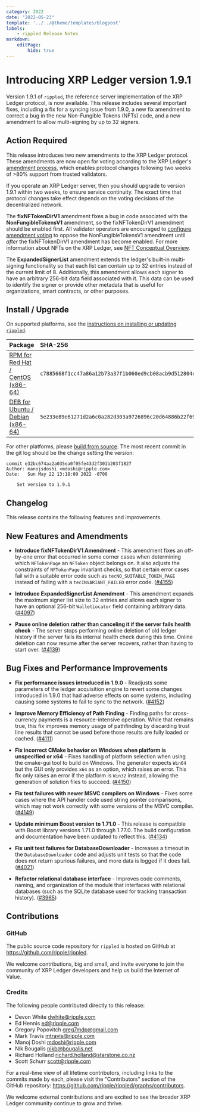 ```yaml
---
category: 2022
date: "2022-05-23"
template: '../../@theme/templates/blogpost'
labels:
    - rippled Release Notes
markdown:
    editPage:
        hide: true
---
```

# Introducing XRP Ledger version 1.9.1

Version 1.9.1 of `rippled`, the reference server implementation of the XRP Ledger protocol, is now available. This release includes several important fixes, including a fix for a syncing issue from 1.9.0, a new fix amendment to correct a bug in the new Non-Fungible Tokens (NFTs) code, and a new amendment to allow multi-signing by up to 32 signers.

<!-- BREAK -->


## Action Required

This release introduces two new amendments to the XRP Ledger protocol. These amendments are now open for voting according to the XRP Ledger's [amendment process](https://xrpl.org/amendments.html), which enables protocol changes following two weeks of >80% support from trusted validators.

If you operate an XRP Ledger server, then you should upgrade to version 1.9.1 within two weeks, to ensure service continuity. The exact time that protocol changes take effect depends on the voting decisions of the decentralized network.

The **fixNFTokenDirV1** amendment fixes a bug in code associated with the **NonFungibleTokensV1** amendment, so the fixNFTokenDirV1 amendment should be enabled first. All validator operators are encouraged to [configure amendment voting](https://xrpl.org/configure-amendment-voting.html) to oppose the NonFungibleTokensV1 amendment until _after_ the fixNFTokenDirV1 amendment has become enabled. For more information about NFTs on the XRP Ledger, see [NFT Conceptual Overview](https://xrpl.org/nft-conceptual-overview.html).

The **ExpandedSignerList** amendment extends the ledger's built-in multi-signing functionality so that each list can contain up to 32 entries instead of the current limit of 8. Additionally, this amendment allows each signer to have an arbitrary 256-bit data field associated with it. This data can be used to identify the signer or provide other metadata that is useful for organizations, smart contracts, or other purposes.

## Install / Upgrade

On supported platforms, see the [instructions on installing or updating `rippled`](https://xrpl.org/install-rippled.html).

| Package | SHA-256 |
|:--------|:--------|
| [RPM for Red Hat / CentOS (x86-64)](https://repos.ripple.com/repos/rippled-rpm/stable/rippled-1.9.1-1.el7.x86_64.rpm) | `c7885668f1cc47a86a12b73a37f1b060ed9cb08acb9d512804cbea23dd08ea2f` |
| [DEB for Ubuntu / Debian (x86-64)](https://repos.ripple.com/repos/rippled-deb/pool/stable/rippled_1.9.1-1_amd64.deb) | `5e233e89e61271d2a6c0a282d303a9726896c20d64886b22f698598982fe399b` |

For other platforms, please [build from source](https://github.com/XRPLF/rippled/blob/master/BUILD.md). The most recent commit in the git log should be the change setting the version:

```text
commit e32bc674aa2a035ea0f05fe43d2f301b203f1827
Author: manojsdoshi <mdoshi@ripple.com>
Date:   Sun May 22 13:18:09 2022 -0700

    Set version to 1.9.1
```

## Changelog

This release contains the following features and improvements.

## New Features and Amendments

- **Introduce fixNFTokenDirV1 Amendment** - This amendment fixes an off-by-one error that occurred in some corner cases when determining which `NFTokenPage` an `NFToken` object belongs on. It also adjusts the constraints of `NFTokenPage` invariant checks, so that certain error cases fail with a suitable error code such as `tecNO_SUITABLE_TOKEN_PAGE` instead of failing with a `tecINVARIANT_FAILED` error code. ([#4155](https://github.com/ripple/rippled/pull/4155))

- **Introduce ExpandedSignerList Amendment** - This amendment expands the maximum signer list size to 32 entries and allows each signer to have an optional 256-bit `WalletLocator` field containing arbitrary data. ([#4097](https://github.com/ripple/rippled/pull/4097))

- **Pause online deletion rather than canceling it if the server fails health check** - The server stops performing online deletion of old ledger history if the server fails its internal health check during this time. Online deletion can now resume after the server recovers, rather than having to start over. ([#4139](https://github.com/ripple/rippled/pull/4139))


## Bug Fixes and Performance Improvements

- **Fix performance issues introduced in 1.9.0** - Readjusts some parameters of the ledger acquisition engine to revert some changes introduced in 1.9.0 that had adverse effects on some systems, including causing some systems to fail to sync to the network. ([#4152](https://github.com/ripple/rippled/pull/4152))

- **Improve Memory Efficiency of Path Finding** - Finding paths for cross-currency payments is a resource-intensive operation. While that remains true, this fix improves memory usage of pathfinding by discarding trust line results that cannot be used before those results are fully loaded or cached. ([#4111](https://github.com/ripple/rippled/pull/4111))

- **Fix incorrect CMake behavior on Windows when platform is unspecified or x64** - Fixes handling of platform selection when using the cmake-gui tool to build on Windows. The generator expects `Win64` but the GUI only provides `x64` as an option, which raises an error. This fix only raises an error if the platform is `Win32` instead, allowing the generation of solution files to succeed. ([#4150](https://github.com/ripple/rippled/pull/4150))

- **Fix test failures with newer MSVC compilers on Windows** - Fixes some cases where the API handler code used string pointer comparisons, which may not work correctly with some versions of the MSVC compiler. ([#4149](https://github.com/ripple/rippled/pull/4149))

- **Update minimum Boost version to 1.71.0** - This release is compatible with Boost library versions 1.71.0 through 1.77.0. The build configuration and documentation have been updated to reflect this. ([#4134](https://github.com/ripple/rippled/pull/4134))

- **Fix unit test failures for DatabaseDownloader** - Increases a timeout in the `DatabaseDownloader` code and adjusts unit tests so that the code does not return spurious failures, and more data is logged if it does fail. ([#4021](https://github.com/ripple/rippled/pull/4021))

- **Refactor relational database interface** - Improves code comments, naming, and organization of the module that interfaces with relational databases (such as the SQLite database used for tracking transaction history). ([#3965](https://github.com/ripple/rippled/pull/3965))


## Contributions

### GitHub

The public source code repository for `rippled` is hosted on GitHub at <https://github.com/ripple/rippled>.

We welcome contributions, big and small, and invite everyone to join the community of XRP Ledger developers and help us build the Internet of Value.


### Credits

The following people contributed directly to this release:

- Devon White <dwhite@ripple.com>
- Ed Hennis <ed@ripple.com>
- Gregory Popovitch <greg7mdp@gmail.com>
- Mark Travis <mtravis@ripple.com>
- Manoj Doshi <mdoshi@ripple.com>
- Nik Bougalis <nikb@bougalis.net>
- Richard Holland <richard.holland@starstone.co.nz>
- Scott Schurr <scott@ripple.com>

For a real-time view of all lifetime contributors, including links to the commits made by each, please visit the "Contributors" section of the GitHub repository: <https://github.com/ripple/rippled/graphs/contributors>.

We welcome external contributions and are excited to see the broader XRP Ledger community continue to grow and thrive.

